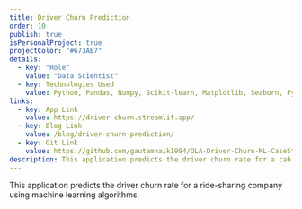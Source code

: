 ```yaml
---
title: Driver Churn Prediction
order: 10
publish: true
isPersonalProject: true
projectColor: "#673AB7"
details:
  - key: "Role"
    value: "Data Scientist"
  - key: Technologies Used
    value: Python, Pandas, Numpy, Scikit-learn, Matplotlib, Seaborn, Pyspark, Tableau
links:
  - key: App Link
    value: https://driver-churn.streamlit.app/
  - key: Blog Link
    value: /blog/driver-churn-prediction/
  - key: Git Link
    value: https://github.com/gautamnaik1994/OLA-Driver-Churn-ML-CaseStudy
description: This application predicts the driver churn rate for a cab company using machine learning algorithms.
---
```

<!--StartFragment-->

This application predicts the driver churn rate for a ride-sharing company using machine learning algorithms.

<!--EndFragment-->
